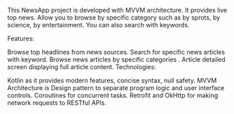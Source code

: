 This NewsApp project is developed with MVVM architecture. It provides live top news. Allow you to browse by specific category such as by sprots, by science, by entertainment. You can also search with keywords.

Features:

Browse top headlines from news sources.
Search for specific news articles with keyword.
Browse news articles by specific categories .
Article detailed screen displaying full article content.
Technologies:

Kotlin as it provides modern features, concise syntax, null safety.
MVVM Architecture is Design pattern to separate program logic and user interface controls.
Coroutines for concurrent tasks.
Retrofit and OkHttp for making network requests to RESTful APIs.
